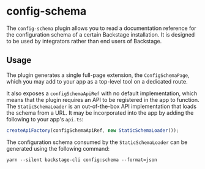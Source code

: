 # config-schema

The `config-schema` plugin allows you to read a documentation reference for the configuration schema of a certain Backstage installation. It is designed to be used by integrators rather than end users of Backstage.

## Usage

The plugin generates a single full-page extension, the `ConfigSchemaPage`, which you may add to your app as a top-level tool on a dedicated route.

It also exposes a `configSchemaApiRef` with no default implementation, which means that the plugin requires an API to be registered in the app to function. The `StaticSchemaLoader` is an out-of-the-box API implementation that loads the schema from a URL. It may be incorporated into the app by adding the following to your app's `api.ts`:

```ts
createApiFactory(configSchemaApiRef, new StaticSchemaLoader());
```

The configuration schema consumed by the `StaticSchemaLoader` can be generated using the following command:

```shell
yarn --silent backstage-cli config:schema --format=json
```
